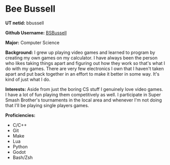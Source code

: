 # Bee Bussell
**UT netid:** bbussell

**Github Username:** [BSBussell](https://github.com/BSBussell)

**Major:** Computer Science

**Background:** I grew up playing video games and learned to program by creating my own games on my calculator. I have always been the person who likes taking things apart and figuring out how they work so that's what I do with my games. There are very few electronics I own that I haven't taken apart and put back together in an effort to make it better in some way. It's kind of just what I do.

**Interests:** Aside from just the boring CS stuff I genuinely love video games. I have a lot of fun playing them competitively as well. I participate in Super Smash Brother's tournaments in the local area and whenever I'm not doing that I'll be playing single players games.

**Proficiencies:**
* C/C++
* Git
* Make
* Lua
* Python
* Godot
* Bash/Zsh
